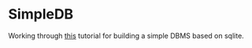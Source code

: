 # SimpleDB

Working through [this](https://cstack.github.io/db_tutorial/) tutorial for building a simple DBMS based on sqlite.

